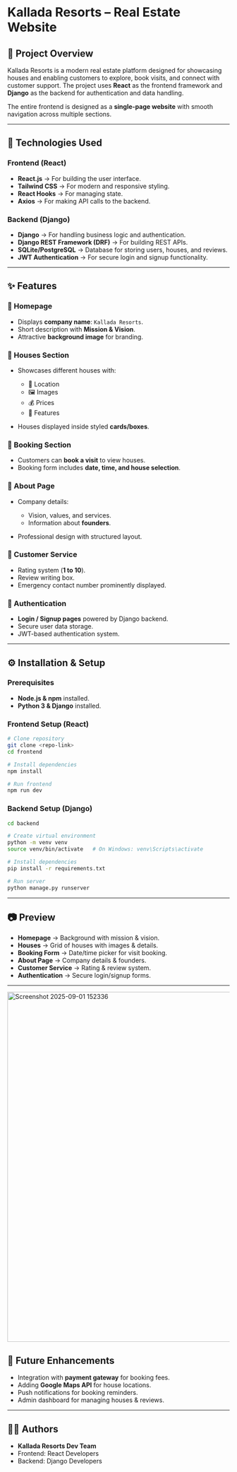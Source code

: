 # Kallada Resorts – Real Estate Website

## 📌 Project Overview

Kallada Resorts is a modern real estate platform designed for showcasing houses and enabling customers to explore, book visits, and connect with customer support. The project uses **React** as the frontend framework and **Django** as the backend for authentication and data handling.

The entire frontend is designed as a **single-page website** with smooth navigation across multiple sections.

---

## 🚀 Technologies Used

### Frontend (React)

* **React.js** → For building the user interface.
* **Tailwind CSS** → For modern and responsive styling.
* **React Hooks** → For managing state.
* **Axios** → For making API calls to the backend.

### Backend (Django)

* **Django** → For handling business logic and authentication.
* **Django REST Framework (DRF)** → For building REST APIs.
* **SQLite/PostgreSQL** → Database for storing users, houses, and reviews.
* **JWT Authentication** → For secure login and signup functionality.

---

## ✨ Features

### 🔹 Homepage

* Displays **company name**: `Kallada Resorts`.
* Short description with **Mission & Vision**.
* Attractive **background image** for branding.

### 🔹 Houses Section

* Showcases different houses with:

  * 📍 Location
  * 🖼️ Images
  * 💰 Prices
  * 🏡 Features
* Houses displayed inside styled **cards/boxes**.

### 🔹 Booking Section

* Customers can **book a visit** to view houses.
* Booking form includes **date, time, and house selection**.

### 🔹 About Page

* Company details:

  * Vision, values, and services.
  * Information about **founders**.
* Professional design with structured layout.

### 🔹 Customer Service

* Rating system (**1 to 10**).
* Review writing box.
* Emergency contact number prominently displayed.

### 🔹 Authentication

* **Login / Signup pages** powered by Django backend.
* Secure user data storage.
* JWT-based authentication system.

---

## ⚙️ Installation & Setup

### Prerequisites

* **Node.js & npm** installed.
* **Python 3 & Django** installed.

### Frontend Setup (React)

```bash
# Clone repository
git clone <repo-link>
cd frontend

# Install dependencies
npm install

# Run frontend
npm run dev
```

### Backend Setup (Django)

```bash
cd backend

# Create virtual environment
python -m venv venv
source venv/bin/activate   # On Windows: venv\Scripts\activate

# Install dependencies
pip install -r requirements.txt

# Run server
python manage.py runserver
```

---

## 📷 Preview

* **Homepage** → Background with mission & vision.
* **Houses** → Grid of houses with images & details.
* **Booking Form** → Date/time picker for visit booking.
* **About Page** → Company details & founders.
* **Customer Service** → Rating & review system.
* **Authentication** → Secure login/signup forms.

---
<img width="1259" height="792" alt="Screenshot 2025-09-01 152336" src="https://github.com/user-attachments/assets/d836edcc-9afb-44e2-a926-59cd5f3942b0" />

## 🔮 Future Enhancements

* Integration with **payment gateway** for booking fees.
* Adding **Google Maps API** for house locations.
* Push notifications for booking reminders.
* Admin dashboard for managing houses & reviews.

---

## 👨‍💻 Authors

* **Kallada Resorts Dev Team**
* Frontend: React Developers
* Backend: Django Developers
